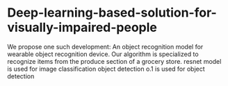 # Deep-learning-based-solution-for-visually-impaired-people
We propose one such development: An object recognition model for wearable object recognition device.  Our algorithm is specialized to recognize items from the produce section of a grocery store. 
resnet model is used for image classification
object detection o.1 is used for object detection
